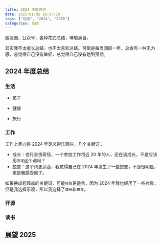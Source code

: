 ```yaml
---
title: 2024 年度总结
date: 2025-01-02 16:57:50
tags: ["总结", "2024", "2025"]
categories: 总结
---
```


朋友圈、公众号，各种花式总结，琳琅满目。

其实我不太擅长总结，也不太喜欢总结。可能是每当回顾一年，总会有一种无力感，总觉得自己没有做好，总觉得自己没有达到预期。

## 2024 年度总结

### 生活

- 孩子

- 健康

- 旅行

### 工作

工作上尽力将 2024 年定义得乐观些，几个关键词：

- 成长：也行会很奇怪，一个参加工作将近 20 年的人，还在谈成长，不是应该用`沉淀`这个词吗？
- 蜕变：这个词更适合，我觉得自己在 2024 年发生了一些蜕变，不是很明显，但是我感受到了。

如果换成悲观点的关键词，可能`挫败`更适合，因为 2024 年我也经历了一些挫败，但是我选择乐观，所以我选择了`成长`和`蜕变`。

### 开源

### 读书

## 展望 2025
